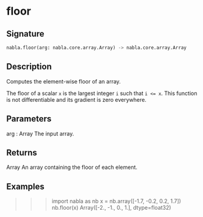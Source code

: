 # floor

## Signature

```python
nabla.floor(arg: nabla.core.array.Array) -> nabla.core.array.Array
```

## Description

Computes the element-wise floor of an array.

The floor of a scalar `x` is the largest integer `i` such that `i <= x`.
This function is not differentiable and its gradient is zero everywhere.

Parameters
----------
arg : Array
The input array.

Returns
-------
Array
An array containing the floor of each element.

Examples
--------
>>> import nabla as nb
>>> x = nb.array([-1.7, -0.2, 0.2, 1.7])
>>> nb.floor(x)
Array([-2., -1.,  0.,  1.], dtype=float32)

